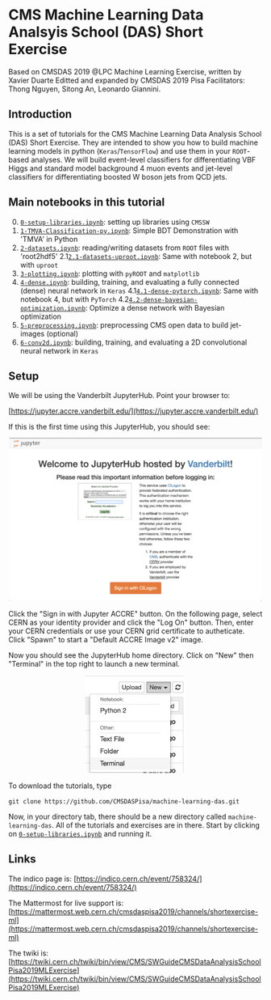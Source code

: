 # CMS Machine Learning Data Analsyis School (DAS) Short Exercise


Based on CMSDAS 2019 @LPC Machine Learning Exercise, written by Xavier Duarte
Editted and expanded by CMSDAS 2019 Pisa Facilitators: Thong Nguyen, Sitong An, Leonardo Giannini.

## Introduction

This is a set of tutorials for the CMS Machine Learning Data Analysis School (DAS) Short Exercise. They are intended to show you how to build machine learning models in python (`Keras`/`TensorFlow`) and use them in your `ROOT`-based analyses. We will build event-level classifiers for differentiating VBF Higgs and standard model background 4 muon events and jet-level classifiers for differentiating boosted W boson jets from QCD jets.

## Main notebooks in this tutorial

 0. [`0-setup-libraries.ipynb`](0-setup-libraries.ipynb): setting up libraries using `CMSSW`
 1. [`1-TMVA-Classification-py.ipynb`](1-TMVA-Classification-py.ipynb): Simple BDT Demonstration with 'TMVA' in Python
 2. [`2-datasets.ipynb`](2-datasets.ipynb): reading/writing datasets from `ROOT` files with 'root2hdf5'
 2.1[`2.1-datasets-uproot.ipynb`](2.1-datasets-uproot.ipynb): Same with notebook 2, but with `uproot`
 3. [`3-plotting.ipynb`](3-plotting.ipynb): plotting with `pyROOT` and `matplotlib`
 4. [`4-dense.ipynb`](4-dense.ipynb): building, training, and evaluating a fully connected (dense) neural network in `Keras`
 4.1[`4.1-dense-pytorch.ipynb`](4.1-dense-pytorch.ipynb): Same with notebook 4, but with `PyTorch`
 4.2[`4.2-dense-bayesian-optimization.ipynb`](4.2-dense-bayesian-optimization.ipynb): Optimize a dense network with Bayesian optimization
 5. [`5-preprocessing.ipynb`](5-preprocessing.ipynb): preprocessing CMS open data to build jet-images (optional)
 6. [`6-conv2d.ipynb`](6-conv2d.ipynb): building, training, and evaluating a 2D convolutional neural network in `Keras`

## Setup

We will be using the Vanderbilt JupyterHub. Point your browser to:

[https://jupyter.accre.vanderbilt.edu/](https://jupyter.accre.vanderbilt.edu/)

If this is the first time using this JupyterHub, you should see:

<p align="center">
  <img src="vanderbilt.png" width="500"/>
</p>

Click the "Sign in with Jupyter ACCRE" button. On the following page, select CERN as your identity provider and click the "Log On" button. Then, enter your CERN credentials or use your CERN grid certificate to autheticate. Click "Spawn" to start a "Default ACCRE Image v2" image.

Now you should see the JupyterHub home directory. Click on "New" then "Terminal" in the top right to launch a new terminal.

<p align="center">
  <img src="new_terminal.png" width="200"/>
</p>

To download the tutorials, type

```
git clone https://github.com/CMSDASPisa/machine-learning-das.git
```

Now, in your directory tab, there should be a new directory called `machine-learning-das`. All of the tutorials and exercises are in there. Start by clicking on [`0-setup-libraries.ipynb`](0-setup-libraries.ipynb) and running it.

## Links

The indico page is: [https://indico.cern.ch/event/758324/](https://indico.cern.ch/event/758324/)

The Mattermost for live support is: [https://mattermost.web.cern.ch/cmsdaspisa2019/channels/shortexercise-ml](https://mattermost.web.cern.ch/cmsdaspisa2019/channels/shortexercise-ml)

The twiki is: [https://twiki.cern.ch/twiki/bin/view/CMS/SWGuideCMSDataAnalysisSchoolPisa2019MLExercise](https://twiki.cern.ch/twiki/bin/view/CMS/SWGuideCMSDataAnalysisSchoolPisa2019MLExercise)

